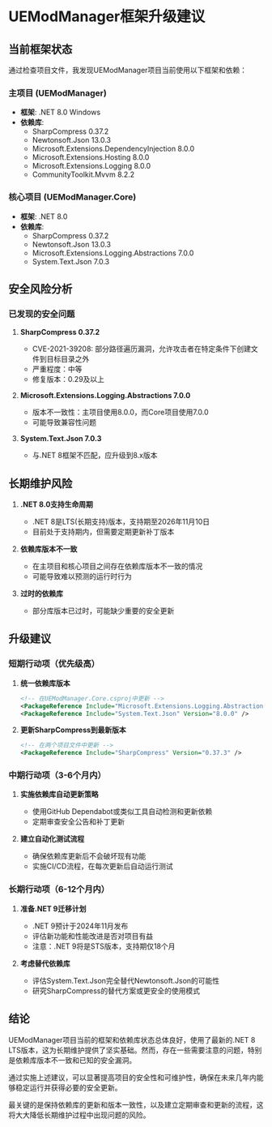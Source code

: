 # UEModManager框架升级建议

## 当前框架状态

通过检查项目文件，我发现UEModManager项目当前使用以下框架和依赖：

### 主项目 (UEModManager)
- **框架**: .NET 8.0 Windows
- **依赖库**:
  - SharpCompress 0.37.2
  - Newtonsoft.Json 13.0.3
  - Microsoft.Extensions.DependencyInjection 8.0.0
  - Microsoft.Extensions.Hosting 8.0.0
  - Microsoft.Extensions.Logging 8.0.0
  - CommunityToolkit.Mvvm 8.2.2

### 核心项目 (UEModManager.Core)
- **框架**: .NET 8.0
- **依赖库**:
  - SharpCompress 0.37.2
  - Newtonsoft.Json 13.0.3
  - Microsoft.Extensions.Logging.Abstractions 7.0.0
  - System.Text.Json 7.0.3

## 安全风险分析

### 已发现的安全问题

1. **SharpCompress 0.37.2**
   - CVE-2021-39208: 部分路径遍历漏洞，允许攻击者在特定条件下创建文件到目标目录之外
   - 严重程度：中等
   - 修复版本：0.29及以上

2. **Microsoft.Extensions.Logging.Abstractions 7.0.0**
   - 版本不一致性：主项目使用8.0.0，而Core项目使用7.0.0
   - 可能导致兼容性问题

3. **System.Text.Json 7.0.3**
   - 与.NET 8框架不匹配，应升级到8.x版本

## 长期维护风险

1. **.NET 8.0支持生命周期**
   - .NET 8是LTS(长期支持)版本，支持期至2026年11月10日
   - 目前处于支持期内，但需要定期更新补丁版本

2. **依赖库版本不一致**
   - 在主项目和核心项目之间存在依赖库版本不一致的情况
   - 可能导致难以预测的运行时行为

3. **过时的依赖库**
   - 部分库版本已过时，可能缺少重要的安全更新

## 升级建议

### 短期行动项（优先级高）

1. **统一依赖库版本**
   ```xml
   <!-- 在UEModManager.Core.csproj中更新 -->
   <PackageReference Include="Microsoft.Extensions.Logging.Abstractions" Version="8.0.0" />
   <PackageReference Include="System.Text.Json" Version="8.0.0" />
   ```

2. **更新SharpCompress到最新版本**
   ```xml
   <!-- 在两个项目文件中更新 -->
   <PackageReference Include="SharpCompress" Version="0.37.3" />
   ```

### 中期行动项（3-6个月内）

1. **实施依赖库自动更新策略**
   - 使用GitHub Dependabot或类似工具自动检测和更新依赖
   - 定期审查安全公告和补丁更新

2. **建立自动化测试流程**
   - 确保依赖库更新后不会破坏现有功能
   - 实施CI/CD流程，在每次更新后自动运行测试

### 长期行动项（6-12个月内）

1. **准备.NET 9迁移计划**
   - .NET 9预计于2024年11月发布
   - 评估新功能和性能改进是否对项目有益
   - 注意：.NET 9将是STS版本，支持期仅18个月

2. **考虑替代依赖库**
   - 评估System.Text.Json完全替代Newtonsoft.Json的可能性
   - 研究SharpCompress的替代方案或更安全的使用模式

## 结论

UEModManager项目当前的框架和依赖库状态总体良好，使用了最新的.NET 8 LTS版本，这为长期维护提供了坚实基础。然而，存在一些需要注意的问题，特别是依赖库版本不一致和已知的安全漏洞。

通过实施上述建议，可以显著提高项目的安全性和可维护性，确保在未来几年内能够稳定运行并获得必要的安全更新。

最关键的是保持依赖库的更新和版本一致性，以及建立定期审查和更新的流程，这将大大降低长期维护过程中出现问题的风险。 